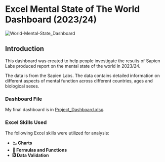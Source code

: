 # Excel Mental State of The World Dashboard (2023/24)

![World-Mental-State_Dashboard](https://github.com/user-attachments/assets/e6e64d54-2dd8-473b-83f5-4fe012c77c4f)

## Introduction

This dashboard was created to help people investigate the results of Sapien Labs produced report on the mental state of the world in 2023/24. 

The data is from the Sapien Labs. The data contains detailed information on different aspects of mental function across different countries, ages and biological sexes.

### Dashboard File

My final dashboard is in [Project_Dashboard.xlsx](Project_Dashboard.xlsx).

### Excel Skills Used

The following Excel skills were utilized for analysis:

- **📉 Charts**
- **🧮 Formulas and Functions**
- **❎ Data Validation**
